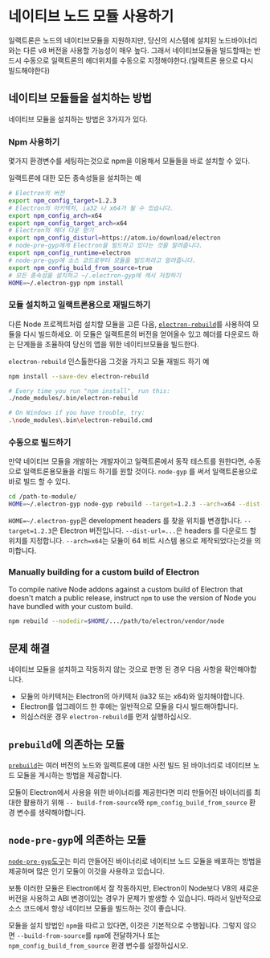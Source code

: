 # 네이티브 노드 모듈 사용하기

일랙트론은 노드의 네이티브모듈을 지원하지만, 당신의 시스템에 설치된 노드바이너리와는 다른 v8 버전을 사용할 가능성이 매우 높다. 그래서 네이티브모듈을 빌드할때는 반드시 수동으로 일랙트론의 헤더위치를 수동으로 지정해야한다.(일랙트론 용으로 다시 빌드해야한다)

## 네이티브 모듈들을 설치하는 방법

네이티브 모듈을 설치하는 방법은 3가지가 있다.

### Npm 사용하기

몇가지 환경변수를 세팅하는것으로 npm을 이용해서 모듈들을 바로 설치할 수 있다.

일랙트론에 대한 모든 종속성들을 설치하는 예

```sh
# Electron의 버전
export npm_config_target=1.2.3
# Electron의 아키텍처, ia32 나 x64가 될 수 있습니다.
export npm_config_arch=x64
export npm_config_target_arch=x64
# Electron의 헤더 다운 받기
export npm_config_disturl=https://atom.io/download/electron
# node-pre-gyp에게 Electron을 빌드하고 있다는 것을 알려줍니다.
export npm_config_runtime=electron
# node-pre-gyp에 소스 코드로부터 모듈을 빌드하라고 알려줍니다.
export npm_config_build_from_source=true
# 모든 종속성을 설치하고 ~/.electron-gyp에 캐시 저장하기
HOME=~/.electron-gyp npm install
```

### 모듈 설치하고 일랙트론용으로 재빌드하기

다른 Node 프로젝트처럼 설치할 모듈을 고른 다음, [`electron-rebuild`](https://github.com/paulcbetts/electron-rebuild)를 사용하여 모듈을 다시 빌드하세요. 이 모듈은 일랙트론의 버전을 얻어올수 있고 헤더를 다운로드 하는 단계들을 조율하여 당신의 앱을 위한 네이티브모듈을 빌드한다.

`electron-rebuild` 인스톨한다음 그것을 가지고 모듈 재빌드 하기 예

```sh
npm install --save-dev electron-rebuild

# Every time you run "npm install", run this:
./node_modules/.bin/electron-rebuild

# On Windows if you have trouble, try:
.\node_modules\.bin\electron-rebuild.cmd
```

### 수동으로 빌드하기

만약 네이티브 모듈을 개발하는 개발자이고 일랙트론에서 동작 테스트를 원한다면, 수동으로 일랙트론용모듈을 리빌드 하기를 원할 것이다. `node-gyp` 를 써서 일랙트론용으로 바로 빌드 할 수 있다.

```sh
cd /path-to-module/
HOME=~/.electron-gyp node-gyp rebuild --target=1.2.3 --arch=x64 --dist-url=https://atom.io/download/electron
```

`HOME=~/.electron-gyp`은 development headers 를 찾을 위치를 변경합니다. `--target=1.2.3`은 Electron 버전입니다. `--dist-url=...`은 headers 를 다운로드 할 위치를 지정합니다. `--arch=x64`는 모듈이 64 비트 시스템 용으로 제작되었다는것을 의미합니다.

### Manually building for a custom build of Electron

To compile native Node addons against a custom build of Electron that doesn't match a public release, instruct `npm` to use the version of Node you have bundled with your custom build.

```sh
npm rebuild --nodedir=$HOME/.../path/to/electron/vendor/node
```

## 문제 해결

네이티브 모듈을 설치하고 작동하지 않는 것으로 판명 된 경우 다음 사항을 확인해야합니다.

* 모듈의 아키텍처는 Electron의 아키텍처 (ia32 또는 x64)와 일치해야합니다.
* Electron를 업그레이드 한 후에는 일반적으로 모듈을 다시 빌드해야합니다.
* 의심스러운 경우 `electron-rebuild`를 먼저 실행하십시오.

## `prebuild`에 의존하는 모듈

[`prebuild`](https://github.com/mafintosh/prebuild)는 여러 버전의 노드와 일렉트론에 대한 사전 빌드 된 바이너리로 네이티브 노드 모듈을 게시하는 방법을 제공합니다.

모듈이 Electron에서 사용을 위한 바이너리를 제공한다면 미리 만들어진 바이너리를 최대한 활용하기 위해 `-- build-from-source`와 `npm_config_build_from_source` 환경 변수를 생략해야합니다.

## `node-pre-gyp`에 의존하는 모듈

[`node-pre-gyp`도구](https://github.com/mapbox/node-pre-gyp)는 미리 만들어진 바이너리로 네이티브 노드 모듈을 배포하는 방법을 제공하며 많은 인기 모듈이 이것을 사용하고 있습니다.

보통 이러한 모듈은 Electron에서 잘 작동하지만, Electron이 Node보다 V8의 새로운 버전을 사용하고 ABI 변경이있는 경우가 문제가 발생할 수 있습니다. 따라서 일반적으로 소스 코드에서 항상 네이티브 모듈을 빌드하는 것이 좋습니다.

모듈을 설치 방법인 `npm`을 따르고 있다면, 이것은 기본적으로 수행됩니다. 그렇지 않으면 `--build-from-source`를 `npm`에 전달하거나 또는 `npm_config_build_from_source` 환경 변수를 설정하십시오.